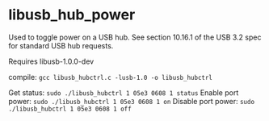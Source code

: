 # libusb_hub_power

Used to toggle power on a USB hub. See section 10.16.1 of the USB 3.2 spec for standard USB hub requests.

Requires libusb-1.0.0-dev

compile: `gcc libusb_hubctrl.c -lusb-1.0 -o libusb_hubctrl`

Get status: `sudo ./libusb_hubctrl 1 05e3 0608 1 status` 
Enable port power: `sudo ./libusb_hubctrl 1 05e3 0608 1 on` 
Disable port power: `sudo ./libusb_hubctrl 1 05e3 0608 1 off` 

